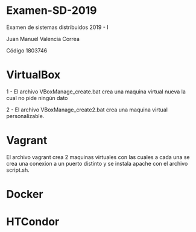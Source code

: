 # Examen-SD-2019
Examen de sistemas distribuidos 2019 - I

Juan Manuel Valencia Correa

Código 1803746

# VirtualBox

1 - El archivo VBoxManage_create.bat crea una maquina virtual nueva la cual no pide ningún dato

2 - El archivo VBoxManage_create2.bat crea una maquina virtual personalizable.


# Vagrant

El archivo vagrant crea 2 maquinas virtuales con las cuales a cada una se crea una conexion a un puerto distinto y se instala apache con el archivo script.sh.

# Docker

# HTCondor
